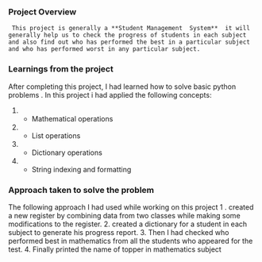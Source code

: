 ### Project Overview

     This project is generally a **Student Management  System**  it will generally help us to check the progress of students in each subject  and also find out who has performed the best in a particular subject and who has performed worst in any particular subject.


### Learnings from the project

 After completing this project,  I had learned how to solve basic python problems . In this project i had applied the following concepts:
1. - Mathematical operations
2. - List operations
3. - Dictionary operations
4. - String indexing and formatting



### Approach taken to solve the problem

 The following approach  I had used while working on this project 
1 . created a new register by combining data from two classes while making some modifications to the register.
2. created a dictionary for a student in each subject to generate his progress report. 
3. Then I had checked  who performed best in mathematics from all the students  who appeared for the test.
4. Finally printed the name of topper in mathematics subject



